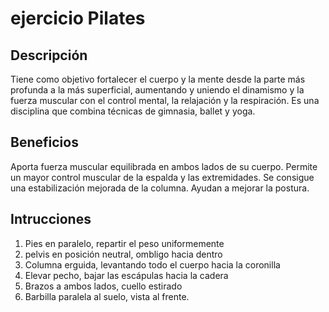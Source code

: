 # ejercicio Pilates

## Descripción
Tiene como objetivo fortalecer el cuerpo y la mente desde la parte más profunda a la más superficial, aumentando y uniendo el dinamismo y la fuerza muscular con el control mental, la relajación y la respiración. Es una disciplina que combina técnicas de gimnasia, ballet y yoga.

## Beneficios
Aporta fuerza muscular equilibrada en ambos lados de su cuerpo. Permite un mayor control muscular de la espalda y las extremidades. Se consigue una estabilización mejorada de la columna. Ayudan a mejorar la postura.

## Intrucciones
1. Pies en paralelo, repartir el peso uniformemente
2. pelvis en posición neutral, ombligo hacia dentro
3. Columna erguida, levantando todo el cuerpo hacia la coronilla
4. Elevar pecho, bajar las escápulas hacia la cadera
5. Brazos a ambos lados, cuello estirado
6. Barbilla paralela al suelo, vista al frente.